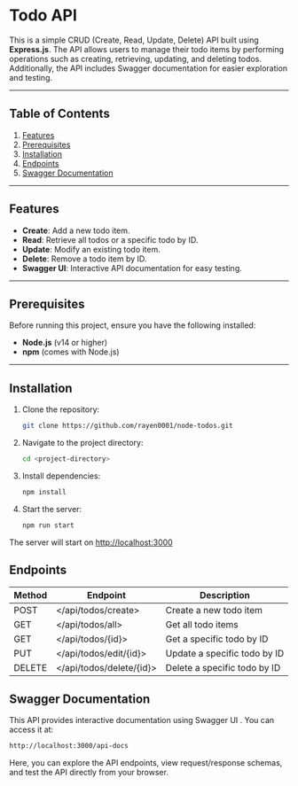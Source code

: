 # Todo API

This is a simple CRUD (Create, Read, Update, Delete) API built using **Express.js**. The API allows users to manage their todo items by performing operations such as creating, retrieving, updating, and deleting todos. Additionally, the API includes Swagger documentation for easier exploration and testing.

---

## Table of Contents

1. [Features](#features)
2. [Prerequisites](#prerequisites)
3. [Installation](#installation)
4. [Endpoints](#endpoints)
5. [Swagger Documentation](#swagger-documentation)


---

## Features

- **Create**: Add a new todo item.
- **Read**: Retrieve all todos or a specific todo by ID.
- **Update**: Modify an existing todo item.
- **Delete**: Remove a todo item by ID.
- **Swagger UI**: Interactive API documentation for easy testing.

---

## Prerequisites

Before running this project, ensure you have the following installed:

- **Node.js** (v14 or higher)
- **npm** (comes with Node.js)

---

## Installation

1. Clone the repository:
   ```bash
   git clone https://github.com/rayen0001/node-todos.git
   ```
2. Navigate to the project directory:
   ```bash
   cd <project-directory>
   ```
3. Install dependencies:
    ```bash
    npm install
    ```
4. Start the server:
    ```bash
    npm run start
    ```
The server will start on <http://localhost:3000>

## Endpoints

|Method|Endpoint|Description|
|---|---|---|
|POST|</api/todos/create>|Create a new todo item
|GET|</api/todos/all>|Get all todo items
|GET|</api/todos/{id}>|Get a specific todo by ID
|PUT|</api/todos/edit/{id}>|Update a specific todo by ID
|DELETE|</api/todos/delete/{id}>|Delete a specific todo by ID

## Swagger Documentation
This API provides interactive documentation using Swagger UI . You can access it at:
```bash
http://localhost:3000/api-docs
```
Here, you can explore the API endpoints, view request/response schemas, and test the API directly from your browser.
